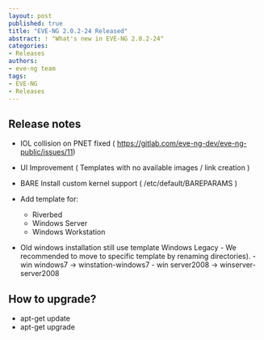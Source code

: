 ```yaml
---
layout: post
published: true
title: "EVE-NG 2.0.2-24 Released"
abstract: ! "What's new in EVE-NG 2.0.2-24"
categories:
- Releases
authors:
- eve-ng team
tags:
- EVE-NG
- Releases
---
```


## Release notes

* IOL collision on PNET fixed ( https://gitlab.com/eve-ng-dev/eve-ng-public/issues/11)
* UI Improvement ( Templates with no available images / link creation )
* BARE Install custom kernel support ( /etc/default/BAREPARAMS )

* Add template for:
    - Riverbed
    - Windows Server
    - Windows Workstation


 * Old windows installation still use template Windows Legacy - We recommended to move to specific template by renaming directories).
        - win windows7  ->  winstation-windows7
        - win server2008 -> winserver-server2008

## How to upgrade?

* apt-get update
* apt-get upgrade
